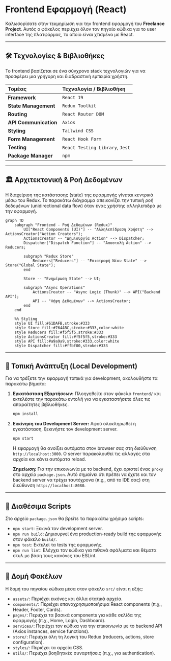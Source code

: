 # Frontend Εφαρμογή (React)

Καλωσορίσατε στην τεκμηρίωση για την frontend εφαρμογή του **Freelance Project**. Αυτός ο φάκελος περιέχει όλον τον πηγαίο κώδικα για το user interface της πλατφόρμας, το οποίο είναι χτισμένο με React.

---

## 🛠️ Τεχνολογίες & Βιβλιοθήκες

Το frontend βασίζεται σε ένα σύγχρονο stack τεχνολογιών για να προσφέρει μια γρήγορη και διαδραστική εμπειρία χρήστη.

| Τομέας | Τεχνολογία / Βιβλιοθήκη |
| :--- | :--- |
| **Framework** | `React 19` |
| **State Management** | `Redux Toolkit` |
| **Routing** | `React Router DOM` |
| **API Communication** | `Axios` |
| **Styling** | `Tailwind CSS` |
| **Form Management** | `React Hook Form` |
| **Testing** | `React Testing Library`, `Jest` |
| **Package Manager** | `npm` |

---

## 🏛️ Αρχιτεκτονική & Ροή Δεδομένων

Η διαχείριση της κατάστασης (state) της εφαρμογής γίνεται κεντρικά μέσω του Redux. Το παρακάτω διάγραμμα απεικονίζει την τυπική ροή δεδομένων (unidirectional data flow) όταν ένας χρήστης αλληλεπιδρά με την εφαρμογή.

```mermaid
graph TD
    subgraph "Frontend - Ροή Δεδομένων (Redux)"
        UI["React Components (UI)"] -- "Αλληλεπίδραση Χρήστη" --> ActionsCreator("Action Creators");
        ActionsCreator -- "Δημιουργία Action" --> Dispatcher;
        Dispatcher["Dispatch Function"] -- "Αποστολή Action" --> Reducers;
        
        subgraph "Redux Store"
            Reducers["Reducers"] -- "Επιστροφή Νέου State" --> Store("Global State");
        end
        
        Store -- "Ενημέρωση State" --> UI;
        
        subgraph "Async Operations"
            ActionsCreator -- "Async Logic (Thunk)" --> API("Backend API");
            API -- "Λήψη Δεδομένων" --> ActionsCreator;
        end
    end

    %% Styling
    style UI fill:#61DAFB,stroke:#333
    style Store fill:#764ABC,stroke:#333,color:white
    style Reducers fill:#f5f5f5,stroke:#333
    style ActionsCreator fill:#f5f5f5,stroke:#333
    style API fill:#a9a9a9,stroke:#333,color:white
    style Dispatcher fill:#ffbf00,stroke:#333
```

---

## 🚀 Τοπική Ανάπτυξη (Local Development)

Για να τρέξετε την εφαρμογή τοπικά για development, ακολουθήστε τα παρακάτω βήματα:

1.  **Εγκατάσταση Εξαρτήσεων:**
    Πλοηγηθείτε στον φάκελο `frontend/` και εκτελέστε την παρακάτω εντολή για να εγκαταστήσετε όλες τις απαραίτητες βιβλιοθήκες.
    ```bash
    npm install
    ```

2.  **Εκκίνηση του Development Server:**
    Αφού ολοκληρωθεί η εγκατάσταση, ξεκινήστε τον development server.
    ```bash
    npm start
    ```
    Η εφαρμογή θα ανοίξει αυτόματα στον browser σας στη διεύθυνση `http://localhost:3000`. Ο server παρακολουθεί τις αλλαγές στα αρχεία και κάνει αυτόματα reload.

    **Σημείωση:** Για την επικοινωνία με το backend, έχει οριστεί ένας `proxy` στο αρχείο `package.json`. Αυτό σημαίνει ότι πρέπει να έχετε και τον backend server να τρέχει ταυτόχρονα (π.χ., από το IDE σας) στη διεύθυνση `http://localhost:8080`.

---

## 📜 Διαθέσιμα Scripts

Στο αρχείο `package.json` θα βρείτε τα παρακάτω χρήσιμα scripts:

*   `npm start`: Ξεκινά τον development server.
*   `npm run build`: Δημιουργεί ένα production-ready build της εφαρμογής στον φάκελο `build/`.
*   `npm test`: Εκτελεί τα tests της εφαρμογής.
*   `npm run lint`: Ελέγχει τον κώδικα για πιθανά σφάλματα και θέματα στυλ με βάση τους κανόνες του ESLint.

---

## 📂 Δομή Φακέλων

Η δομή του πηγαίου κώδικα μέσα στον φάκελο `src/` είναι η εξής:

*   `assets/`: Περιέχει εικόνες και άλλα στατικά αρχεία.
*   `components/`: Περιέχει επαναχρησιμοποιήσιμα React components (π.χ., Header, Footer, Cards).
*   `pages/`: Περιέχει τα βασικά components για κάθε σελίδα της εφαρμογής (π.χ., Home, Login, Dashboard).
*   `services/`: Περιέχει τον κώδικα για την επικοινωνία με το backend API (Axios instances, service functions).
*   `store/`: Περιέχει όλη τη λογική του Redux (reducers, actions, store configuration).
*   `styles/`: Περιέχει τα αρχεία CSS.
*   `utils/`: Περιέχει βοηθητικές συναρτήσεις (π.χ., για authentication). 